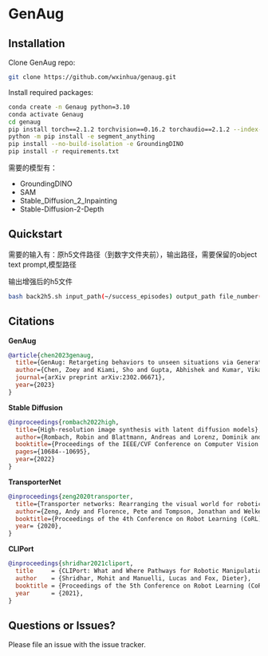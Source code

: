 # GenAug

## Installation

Clone GenAug repo:
```bash
git clone https://github.com/wxinhua/genaug.git
```
Install required packages:
```bash
conda create -n Genaug python=3.10
conda activate Genaug
cd genaug
pip install torch==2.1.2 torchvision==0.16.2 torchaudio==2.1.2 --index-url https://download.pytorch.org/whl/cu121
python -m pip install -e segment_anything
pip install --no-build-isolation -e GroundingDINO
pip install -r requirements.txt
```
需要的模型有：
* GroundingDINO
* SAM
* Stable_Diffusion_2_Inpainting
* Stable-Diffusion-2-Depth

## Quickstart
需要的输入有：原h5文件路径（到数字文件夹前），输出路径，需要保留的object text prompt,模型路径

输出增强后的h5文件
```bash
bash back2h5.sh input_path(~/success_episodes) output_path file_number(xxxxxx) augment_time item 
```



## Citations
**GenAug**
```bibtex
@article{chen2023genaug,
  title={GenAug: Retargeting behaviors to unseen situations via Generative Augmentation},
  author={Chen, Zoey and Kiami, Sho and Gupta, Abhishek and Kumar, Vikash},
  journal={arXiv preprint arXiv:2302.06671},
  year={2023}
}
```

**Stable Diffusion**
```bibtex
@inproceedings{rombach2022high,
  title={High-resolution image synthesis with latent diffusion models},
  author={Rombach, Robin and Blattmann, Andreas and Lorenz, Dominik and Esser, Patrick and Ommer, Bj{\"o}rn},
  booktitle={Proceedings of the IEEE/CVF Conference on Computer Vision and Pattern Recognition},
  pages={10684--10695},
  year={2022}
}
```
**TransporterNet**
```bibtex
@inproceedings{zeng2020transporter,
  title={Transporter networks: Rearranging the visual world for robotic manipulation},
  author={Zeng, Andy and Florence, Pete and Tompson, Jonathan and Welker, Stefan and Chien, Jonathan and Attarian, Maria and Armstrong, Travis and Krasin, Ivan and Duong, Dan and Sindhwani, Vikas and others},
  booktitle={Proceedings of the 4th Conference on Robot Learning (CoRL)},
  year= {2020},
}
```
**CLIPort**
```bibtex
@inproceedings{shridhar2021cliport,
  title     = {CLIPort: What and Where Pathways for Robotic Manipulation},
  author    = {Shridhar, Mohit and Manuelli, Lucas and Fox, Dieter},
  booktitle = {Proceedings of the 5th Conference on Robot Learning (CoRL)},
  year      = {2021},
}
```
## Questions or Issues?

Please file an issue with the issue tracker.  
